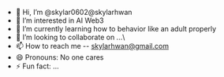 - 👋 Hi, I’m @skylar0602@skylarhwan
- 👀 I’m interested in AI Web3 
- 🌱 I’m currently learning how to behavior like an adult properly
- 💞️ I’m looking to collaborate on ...\\
- 📫 How to reach me -- skylarhwan@gmail.com
- 😄 Pronouns: No one cares
- ⚡ Fun fact: ...

<!---
skylar0602/skylar0602 is a ✨ special ✨ repository because its `README.md` (this file) appears on your GitHub profile.
You can click the Preview link to take a look at your changes.
--->
